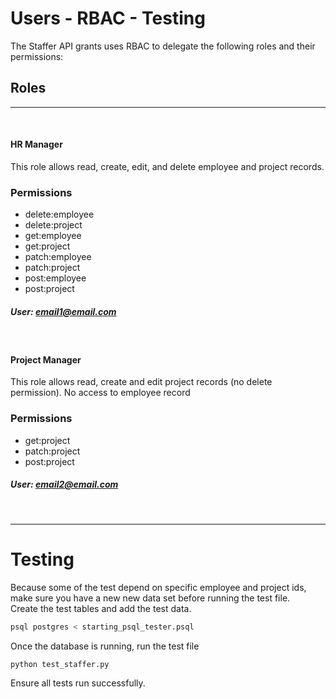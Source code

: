 # Users - RBAC - Testing
The Staffer API grants uses RBAC to delegate the following roles and their permissions:

## Roles

----
&nbsp;

#### HR Manager
This role allows read, create, edit, and delete employee and project records.
### Permissions
* delete:employee	
* delete:project 
* get:employee 
* get:project 
* patch:employee
* patch:project
* post:employee
* post:project

##### User: email1@email.com
&nbsp;

#### Project Manager
This role allows read, create and edit project records (no delete permission).
No access to employee record
### Permissions
* get:project
* patch:project
* post:project

##### User: email2@email.com
&nbsp;

----

# Testing
Because some of the test depend on specific employee and project ids, make sure you have a new new data set before running the test file.  
Create the test tables and add the test data. 

```bash
psql postgres < starting_psql_tester.psql
```
Once the database is running, run the test file

```
python test_staffer.py
```

Ensure all tests run successfully.
